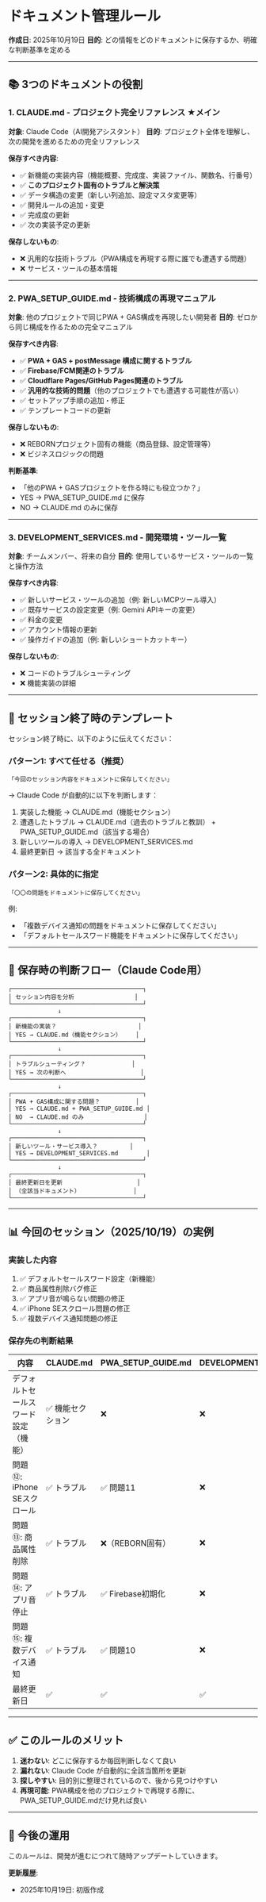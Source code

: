 # ドキュメント管理ルール

**作成日**: 2025年10月19日
**目的**: どの情報をどのドキュメントに保存するか、明確な判断基準を定める

---

## 📚 3つのドキュメントの役割

### 1. **CLAUDE.md** - プロジェクト完全リファレンス ★メイン

**対象**: Claude Code（AI開発アシスタント）
**目的**: プロジェクト全体を理解し、次の開発を進めるための完全リファレンス

**保存すべき内容**:
- ✅ 新機能の実装内容（機能概要、完成度、実装ファイル、関数名、行番号）
- ✅ **このプロジェクト固有のトラブルと解決策**
- ✅ データ構造の変更（新しい列追加、設定マスタ変更等）
- ✅ 開発ルールの追加・変更
- ✅ 完成度の更新
- ✅ 次の実装予定の更新

**保存しないもの**:
- ❌ 汎用的な技術トラブル（PWA構成を再現する際に誰でも遭遇する問題）
- ❌ サービス・ツールの基本情報

---

### 2. **PWA_SETUP_GUIDE.md** - 技術構成の再現マニュアル

**対象**: 他のプロジェクトで同じPWA + GAS構成を再現したい開発者
**目的**: ゼロから同じ構成を作るための完全マニュアル

**保存すべき内容**:
- ✅ **PWA + GAS + postMessage 構成に関するトラブル**
- ✅ **Firebase/FCM関連のトラブル**
- ✅ **Cloudflare Pages/GitHub Pages関連のトラブル**
- ✅ **汎用的な技術的問題**（他のプロジェクトでも遭遇する可能性が高い）
- ✅ セットアップ手順の追加・修正
- ✅ テンプレートコードの更新

**保存しないもの**:
- ❌ REBORNプロジェクト固有の機能（商品登録、設定管理等）
- ❌ ビジネスロジックの問題

**判断基準**:
- 「他のPWA + GASプロジェクトを作る時にも役立つか？」
- YES → PWA_SETUP_GUIDE.md に保存
- NO → CLAUDE.md のみに保存

---

### 3. **DEVELOPMENT_SERVICES.md** - 開発環境・ツール一覧

**対象**: チームメンバー、将来の自分
**目的**: 使用しているサービス・ツールの一覧と操作方法

**保存すべき内容**:
- ✅ 新しいサービス・ツールの追加（例: 新しいMCPツール導入）
- ✅ 既存サービスの設定変更（例: Gemini APIキーの変更）
- ✅ 料金の変更
- ✅ アカウント情報の更新
- ✅ 操作ガイドの追加（例: 新しいショートカットキー）

**保存しないもの**:
- ❌ コードのトラブルシューティング
- ❌ 機能実装の詳細

---

## 🎯 セッション終了時のテンプレート

セッション終了時に、以下のように伝えてください：

### パターン1: すべて任せる（推奨）

```
「今回のセッション内容をドキュメントに保存してください」
```

→ Claude Code が自動的に以下を判断します：
1. 実装した機能 → CLAUDE.md（機能セクション）
2. 遭遇したトラブル → CLAUDE.md（過去のトラブルと教訓） + PWA_SETUP_GUIDE.md（該当する場合）
3. 新しいツールの導入 → DEVELOPMENT_SERVICES.md
4. 最終更新日 → 該当する全ドキュメント

### パターン2: 具体的に指定

```
「〇〇の問題をドキュメントに保存してください」
```

例:
- 「複数デバイス通知の問題をドキュメントに保存してください」
- 「デフォルトセールスワード機能をドキュメントに保存してください」

---

## 📝 保存時の判断フロー（Claude Code用）

```
┌─────────────────────────────────────┐
│ セッション内容を分析                 │
└─────────────────────────────────────┘
              ↓
┌─────────────────────────────────────┐
│ 新機能の実装？                       │
│ YES → CLAUDE.md（機能セクション）    │
└─────────────────────────────────────┘
              ↓
┌─────────────────────────────────────┐
│ トラブルシューティング？             │
│ YES → 次の判断へ                     │
└─────────────────────────────────────┘
              ↓
┌─────────────────────────────────────┐
│ PWA + GAS構成に関する問題？          │
│ YES → CLAUDE.md + PWA_SETUP_GUIDE.md │
│ NO  → CLAUDE.md のみ                 │
└─────────────────────────────────────┘
              ↓
┌─────────────────────────────────────┐
│ 新しいツール・サービス導入？         │
│ YES → DEVELOPMENT_SERVICES.md        │
└─────────────────────────────────────┘
              ↓
┌─────────────────────────────────────┐
│ 最終更新日を更新                     │
│ （全該当ドキュメント）               │
└─────────────────────────────────────┘
```

---

## 📊 今回のセッション（2025/10/19）の実例

### 実装した内容
1. ✅ デフォルトセールスワード設定（新機能）
2. ✅ 商品属性削除バグ修正
3. ✅ アプリ音が鳴らない問題の修正
4. ✅ iPhone SEスクロール問題の修正
5. ✅ 複数デバイス通知問題の修正

### 保存先の判断結果

| 内容 | CLAUDE.md | PWA_SETUP_GUIDE.md | DEVELOPMENT_SERVICES.md |
|------|-----------|-------------------|------------------------|
| デフォルトセールスワード設定（機能） | ✅ 機能セクション | ❌ | ❌ |
| 問題⑫: iPhone SEスクロール | ✅ トラブル | ✅ 問題11 | ❌ |
| 問題⑬: 商品属性削除 | ✅ トラブル | ❌（REBORN固有） | ❌ |
| 問題⑭: アプリ音停止 | ✅ トラブル | ✅ Firebase初期化 | ❌ |
| 問題⑮: 複数デバイス通知 | ✅ トラブル | ✅ 問題10 | ❌ |
| 最終更新日 | ✅ | ✅ | ✅ |

---

## ✅ このルールのメリット

1. **迷わない**: どこに保存するか毎回判断しなくて良い
2. **漏れない**: Claude Code が自動的に全該当箇所を更新
3. **探しやすい**: 目的別に整理されているので、後から見つけやすい
4. **再現可能**: PWA構成を他のプロジェクトで再現する際に、PWA_SETUP_GUIDE.mdだけ見れば良い

---

## 🔄 今後の運用

このルールは、開発が進むにつれて随時アップデートしていきます。

**更新履歴**:
- 2025年10月19日: 初版作成

